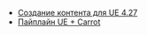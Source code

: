 ﻿- [Создание контента для UE 4.27](contentcreation_ue427.md)
- [Пайплайн UE + Carrot](contentpipeline_uecarrot.md)